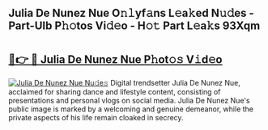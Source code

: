## Julia De Nunez Nue O𝚗𝚕yf𝚊ns L𝚎a𝚔ed N𝚞𝚍es - Part-UIb P𝚑𝚘tos Vi𝚍𝚎o - H𝚘𝚝 Part L𝚎a𝚔s 93Xqm

# <h2><a href="http://kf607m.oniu.top/?m=Julia+De+Nunez+Nue">🔗👉 🔴 Julia De Nunez Nue P𝚑ot𝚘𝚜 V𝚒d𝚎o</a></h2>

[![Julia De Nunez Nue Nu𝚍e𝚜](https://i.imgur.com/0qMVB7G.gif)](http://kf607m.oniu.top/?m=Julia+De+Nunez+Nue)
Digital trendsetter Julia De Nunez Nue, acclaimed for sharing dance and lifestyle content, consisting of presentations and personal vlogs on social media. Julia De Nunez Nue's public image is marked by a welcoming and genuine demeanor, while the private aspects of his life remain cloaked in secrecy.  
